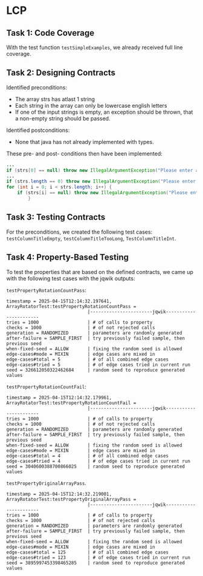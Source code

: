 # LCP

## Task 1: Code Coverage

With the test function `testSimpleExamples`, we already received full line coverage.


## Task 2: Designing Contracts
Identified preconditions:
- The array strs has atlast 1 string
- Each string in the array can only be lowercase english letters
- If one of the input strings is empty, an exception should be thrown, that a non-empty string should be passed.


Identified postconditions:
- None that java has not already implemented with types.

These pre- and post- conditions then have been implemented:

```java
...
if (strs[0] == null) throw new IllegalArgumentException("Please enter a non-empty string");      
...        
if (strs.length == 0) throw new IllegalArgumentException("Please enter atleast 1 string");
for (int i = 0; i < strs.length; i++) {
    if (strs[i] == null) throw new IllegalArgumentException("Please enter a non-empty string");
        }
```

## Task 3: Testing Contracts

For the preconditions, we created the following test cases: `testColumnTitleEmpty`, `testColumnTitleTooLong`, `TestColumnTitleInt`.

## Task 4: Property-Based Testing
To test the properties that are based on the defined contracts, we came up with the following test cases with the jqwik outputs:

`testPropertyRotationCountPass`:
```text
timestamp = 2025-04-15T12:14:32.197641, ArrayRotatorTest:testPropertyRotationCountPass = 
                              |-----------------------jqwik-----------------------
tries = 1000                  | # of calls to property
checks = 1000                 | # of not rejected calls
generation = RANDOMIZED       | parameters are randomly generated
after-failure = SAMPLE_FIRST  | try previously failed sample, then previous seed
when-fixed-seed = ALLOW       | fixing the random seed is allowed
edge-cases#mode = MIXIN       | edge cases are mixed in
edge-cases#total = 5          | # of all combined edge cases
edge-cases#tried = 5          | # of edge cases tried in current run
seed = 326612050322462684     | random seed to reproduce generated values
```


`testPropertyRotationCountFail`:
```text
timestamp = 2025-04-15T12:14:32.179961, ArrayRotatorTest:testPropertyRotationCountFail = 
                              |-----------------------jqwik-----------------------
tries = 1000                  | # of calls to property
checks = 1000                 | # of not rejected calls
generation = RANDOMIZED       | parameters are randomly generated
after-failure = SAMPLE_FIRST  | try previously failed sample, then previous seed
when-fixed-seed = ALLOW       | fixing the random seed is allowed
edge-cases#mode = MIXIN       | edge cases are mixed in
edge-cases#total = 4          | # of all combined edge cases
edge-cases#tried = 4          | # of edge cases tried in current run
seed = 3040600388700866025    | random seed to reproduce generated values
```

`testPropertyOriginalArrayPass`.
```text
timestamp = 2025-04-15T12:14:32.219001, ArrayRotatorTest:testPropertyOriginalArrayPass = 
                              |-----------------------jqwik-----------------------
tries = 1000                  | # of calls to property
checks = 1000                 | # of not rejected calls
generation = RANDOMIZED       | parameters are randomly generated
after-failure = SAMPLE_FIRST  | try previously failed sample, then previous seed
when-fixed-seed = ALLOW       | fixing the random seed is allowed
edge-cases#mode = MIXIN       | edge cases are mixed in
edge-cases#total = 125        | # of all combined edge cases
edge-cases#tried = 123        | # of edge cases tried in current run
seed = 3895997453398465285    | random seed to reproduce generated values
```
